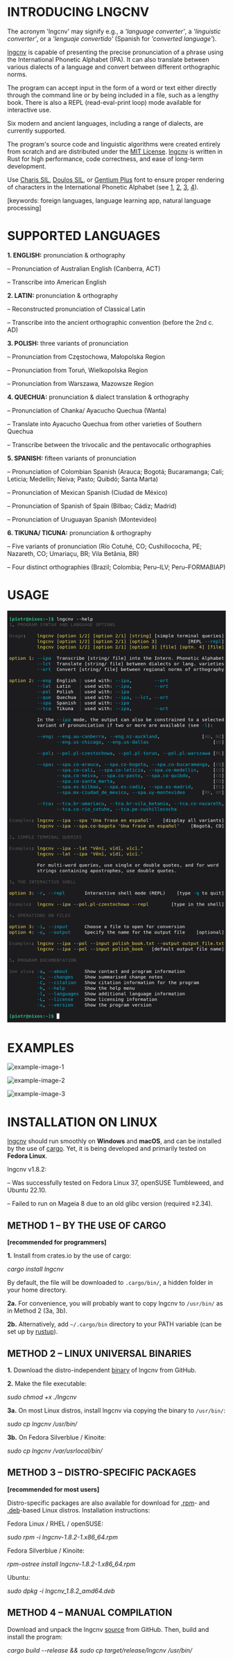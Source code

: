 # INTRODUCING LNGCNV

The acronym 'lngcnv' may signify e.g., a _'language converter'_, a _'linguistic converter'_, or a _'lenguaje convertido'_ (Spanish for _'converted language'_).

[lngcnv](https://github.com/piotrbajdek/lngcnv) is capable of presenting the precise pronunciation of a phrase using the International Phonetic Alphabet (IPA). It can also translate between various dialects of a language and convert between different orthographic norms.

The program can accept input in the form of a word or text either directly through the command line or by being included in a file, such as a lengthy book. There is also a REPL (read-eval-print loop) mode available for interactive use.

Six modern and ancient languages, including a range of dialects, are currently supported.

The program's source code and linguistic algorithms were created entirely from scratch and are distributed under the [MIT License](https://github.com/piotrbajdek/lngcnv/blob/main/LICENSE.md). [lngcnv](https://github.com/piotrbajdek/lngcnv) is written in Rust for high performance, code correctness, and ease of long-term development.

Use [Charis SIL](https://software.sil.org/charis/download/), [Doulos SIL](https://software.sil.org/doulos/download/), or [Gentium Plus](https://software.sil.org/gentium/download/) font to ensure proper rendering of characters in the International Phonetic Alphabet (see [1](https://www.internationalphoneticassociation.org/IPAcharts/inter_chart_2018/IPA_2018.html), [2](https://ipahelp.languagetechnology.org/), [3](https://en.wikipedia.org/wiki/IPA_vowel_chart_with_audio), [4](https://en.wikipedia.org/wiki/IPA_pulmonic_consonant_chart_with_audio)).

[keywords: foreign languages, language learning app, natural language processing] 

# SUPPORTED LANGUAGES

**1. ENGLISH:** pronunciation & orthography

– Pronunciation of Australian English (Canberra, ACT)

– Transcribe into American English

**2. LATIN:** pronunciation & orthography

– Reconstructed pronunciation of Classical Latin

– Transcribe into the ancient orthographic convention (before the 2nd c. AD)

**3. POLISH:** three variants of pronunciation

– Pronunciation from Częstochowa, Małopolska Region

– Pronunciation from Toruń, Wielkopolska Region

– Pronunciation from Warszawa, Mazowsze Region

**4. QUECHUA:** pronunciation & dialect translation & orthography

– Pronunciation of Chanka/ Ayacucho Quechua (Wanta)

– Translate into Ayacucho Quechua from other varieties of Southern Quechua

– Transcribe between the trivocalic and the pentavocalic orthographies

**5. SPANISH:** fifteen variants of pronunciation

– Pronunciation of Colombian Spanish (Arauca; Bogotá; Bucaramanga; Cali; Leticia; Medellín; Neiva; Pasto; Quibdó; Santa Marta)

– Pronunciation of Mexican Spanish (Ciudad de México)

– Pronunciation of Spanish of Spain (Bilbao; Cádiz; Madrid)

– Pronunciation of Uruguayan Spanish (Montevideo)

**6. TIKUNA/ TICUNA:** pronunciation & orthography

– Five variants of pronunciation (Río Cotuhé, CO; Cushillococha, PE; Nazareth, CO; Umariaçu, BR; Vila Betânia, BR)

– Four distinct orthographies (Brazil; Colombia; Peru–ILV; Peru–FORMABIAP)

# USAGE

![help-image](https://github.com/piotrbajdek/lngcnv/blob/main/docs/images/help-image.png?raw=true)

# EXAMPLES

![example-image-1](https://github.com/piotrbajdek/lngcnv/blob/main/docs/images/example-image-1.png?raw=true)

![example-image-2](https://github.com/piotrbajdek/lngcnv/blob/main/docs/images/example-image-2.png?raw=true)

![example-image-3](https://github.com/piotrbajdek/lngcnv/blob/main/docs/images/example-image-3.png?raw=true)

# INSTALLATION ON LINUX

[lngcnv](https://github.com/piotrbajdek/lngcnv) should run smoothly on **Windows** and **macOS**, and can be installed by the use of [cargo](https://www.rust-lang.org/tools/install). Yet, it is being developed and primarily tested on **Fedora Linux**.

lngcnv v1.8.2:

– Was successfully tested on Fedora Linux 37, openSUSE Tumbleweed, and Ubuntu 22.10.

– Failed to run on Mageia 8 due to an old glibc version (required ≥2.34).

## METHOD 1 – BY THE USE OF CARGO

**[recommended for programmers]**

**1.** Install from crates.io by the use of cargo:

_cargo install lngcnv_

By default, the file will be downloaded to `.cargo/bin/`, a hidden folder in your home directory.

**2a.** For convenience, you will probably want to copy lngcnv to `/usr/bin/` as in Method 2 (3a, 3b).

**2b.** Alternatively, add `~/.cargo/bin` directory to your PATH variable (can be set up by [rustup](https://www.rust-lang.org/tools/install)).

## METHOD 2 – LINUX UNIVERSAL BINARIES

**1.** Download the distro-independent [binary](https://github.com/piotrbajdek/lngcnv/releases/download/v1.8.2/lngcnv) of lngcnv from GitHub.

**2.** Make the file executable:

_sudo chmod +x ./lngcnv_

**3a.** On most Linux distros, install lngcnv via copying the binary to `/usr/bin/`:

_sudo cp lngcnv /usr/bin/_

**3b.** On Fedora Silverblue / Kinoite:

_sudo cp lngcnv /var/usrlocal/bin/_

## METHOD 3 – DISTRO-SPECIFIC PACKAGES

**[recommended for most users]**

Distro-specific packages are also available for download for [.rpm](https://github.com/piotrbajdek/lngcnv/releases/download/v1.8.2/lngcnv-1.8.2-1.x86_64.rpm)- and [.deb](https://github.com/piotrbajdek/lngcnv/releases/download/v1.8.2/lngcnv_1.8.2_amd64.deb)-based Linux distros. Installation instructions:

Fedora Linux / RHEL / openSUSE:

_sudo rpm -i lngcnv-1.8.2-1.x86_64.rpm_

Fedora Silverblue / Kinoite:

_rpm-ostree install lngcnv-1.8.2-1.x86_64.rpm_

Ubuntu:

_sudo dpkg -i lngcnv_1.8.2_amd64.deb_

## METHOD 4 – MANUAL COMPILATION

Download and unpack the lngcnv [source](https://github.com/piotrbajdek/lngcnv/archive/refs/tags/v1.8.2.zip) from GitHub. Then, build and install the program:

_cargo build \--release && sudo cp target/release/lngcnv /usr/bin/_
